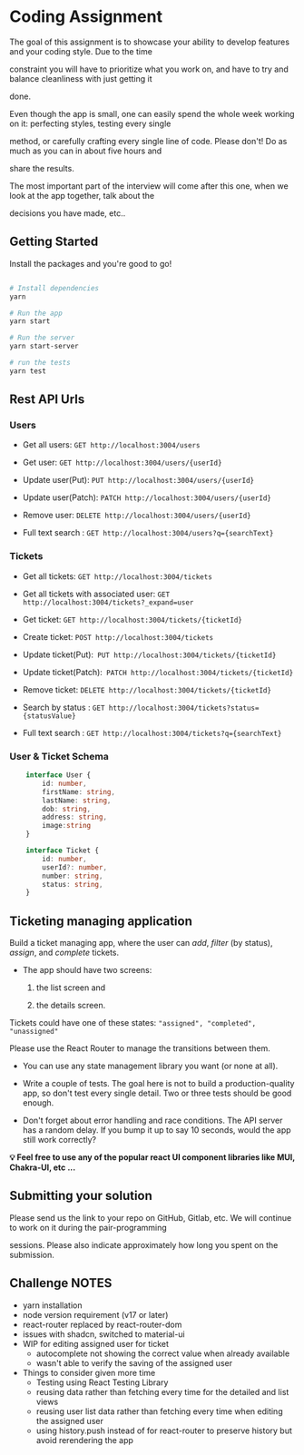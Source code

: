 # Coding Assignment

The goal of this assignment is to showcase your ability to develop features and your coding style. Due to the time

constraint you will have to prioritize what you work on, and have to try and balance cleanliness with just getting it

done.

Even though the app is small, one can easily spend the whole week working on it: perfecting styles, testing every single

method, or carefully crafting every single line of code. Please don't! Do as much as you can in about five hours and

share the results.

The most important part of the interview will come after this one, when we look at the app together, talk about the

decisions you have made, etc..

## Getting Started

Install the packages and you're good to go!

```bash

# Install dependencies
yarn

# Run the app
yarn start

# Run the server
yarn start-server

# run the tests
yarn test

```

## Rest API Urls

### Users

- Get all users: `GET http://localhost:3004/users`

- Get user: `GET http://localhost:3004/users/{userId}`

- Update user(Put): `PUT http://localhost:3004/users/{userId}`

- Update user(Patch): `PATCH http://localhost:3004/users/{userId}`

- Remove user: `DELETE http://localhost:3004/users/{userId}`

- Full text search : `GET http://localhost:3004/users?q={searchText}`

### Tickets

- Get all tickets: `GET http://localhost:3004/tickets`

- Get all tickets with associated user: `GET http://localhost:3004/tickets?_expand=user`

- Get ticket: `GET http://localhost:3004/tickets/{ticketId}`

- Create ticket: `POST http://localhost:3004/tickets`

- Update ticket(Put):` PUT http://localhost:3004/tickets/{ticketId}`

- Update ticket(Patch):` PATCH http://localhost:3004/tickets/{ticketId}`

- Remove ticket: `DELETE http://localhost:3004/tickets/{ticketId}`

- Search by status : `GET http://localhost:3004/tickets?status={statusValue}`

- Full text search : `GET http://localhost:3004/tickets?q={searchText}`

### User & Ticket Schema

```typeScript
    interface User {
        id: number,
        firstName: string,
        lastName: string,
        dob: string,
        address: string,
        image:string
    }

    interface Ticket {
        id: number,
        userId?: number,
        number: string,
        status: string,
    }
```

## Ticketing managing application

Build a ticket managing app, where the user can _add_, _filter_ (by status), _assign_, and _complete_ tickets.

- The app should have two screens:

  1.  the list screen and

  2.  the details screen.

Tickets could have one of these states: `"assigned", "completed", "unassigned"`

Please use the React Router to manage the transitions between them.

- You can use any state management library you want (or none at all).

- Write a couple of tests. The goal here is not to build a production-quality app, so don't test every single detail. Two or three tests should be good enough.

- Don't forget about error handling and race conditions. The API server has a random delay. If you bump it up to say 10 seconds, would the app still work correctly?

**💡 Feel free to use any of the popular react UI component libraries like MUI, Chakra-UI, etc ...**

## Submitting your solution

Please send us the link to your repo on GitHub, Gitlab, etc. We will continue to work on it during the pair-programming

sessions. Please also indicate approximately how long you spent on the submission.

## Challenge NOTES

- yarn installation
- node version requirement (v17 or later)
- react-router replaced by react-router-dom
- issues with shadcn, switched to material-ui
- WIP for editing assigned user for ticket
  - autocomplete not showing the correct value when already available
  - wasn't able to verify the saving of the assigned user
- Things to consider given more time
  - Testing using React Testing Library
  - reusing data rather than fetching every time for the detailed and list views
  - reusing user list data rather than fetching every time when editing the assigned user
  - using history.push instead of <Link> for react-router to preserve history but avoid rerendering the app
